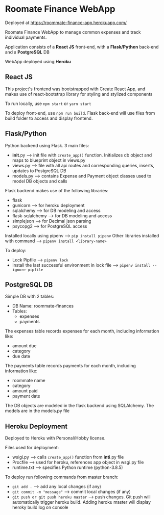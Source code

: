 # Roomate Finance WebApp 

Deployed at https://roommate-finance-app.herokuapp.com/

Roomate Finance WebApp to manage common expenses and track individual payments.

Application consists of a **React JS** front-end, with a **Flask/Python** back-end and a **PostgreSQL** DB

WebApp deployed using **Heroku**

## React JS

This project's frontend was bootstrapped with Create React App, and makes use of react-bootstrap library for styling and stylized components

To run locally, use `npm start` or `yarn start`

To deploy front-end, use `npm run build`. Flask back-end will use files from build folder to access and display frontend.

## Flask/Python

Python backend using Flask. 3 main files:
* __init__.py --> init file with `create_app()` function. Initializes db object and maps to blueprint object in views.py
* views.py    --> file with all api routes and corresponding queries, inserts, updates to PostgreSQL DB
* models.py   --> contains Expense and Payment object classes used to model DB objects and calls

Flask backend makes use of the following libraries:
* flask
* gunicorn            --> for heroku deployment
* sqlalchemy          --> for DB modeling and access
* flask-sqlalchemy    --> for DB modeling and access
* simplejson          --> for Decimal json parsing
* psycopg2            --> for PostgreSQL access

Installed locally using pipenv --> `pip install pipenv`
Other libraries installed with command --> `pipenv install <library-name>`

To deploy:
* Lock Pipfile                                         --> `pipenv lock`
* Install the last successful environment in lock file --> `pipenv install --ignore-pipfile`

## PostgreSQL DB

Simple DB with 2 tables:
* DB Name: roommate-finances
* Tables:
    * expenses
    * payments

The expenses table records expenses for each month, including information like:
* amount due
* category
* due date

The payments table records payments for each month, including information like:
* roommate name
* category
* amount paid
* payment date

The DB objects are modeled in the flask backend using SQLAlchemy. The models are in the models.py file

## Heroku Deployment

Deployed to Heroku with Personal/Hobby license.

Files used for deployment:
* wsigi.py    --> calls `create_app()` function from __inti__.py file
* Procfile    --> used for heroku, references app object in wsgi.py file
* runtime.txt --> specifies Python runtime (python-3.8.5)

To deploy run following commands from master branch:
* `git add .`                          --> add any local changes (if any)
* `git commit -m "message"`            --> commit local changes (if any)
* `git push or git push heroku master` --> push changes. Git push will automatically trigger heroku build. Adding heroku master will display heroky build log on console